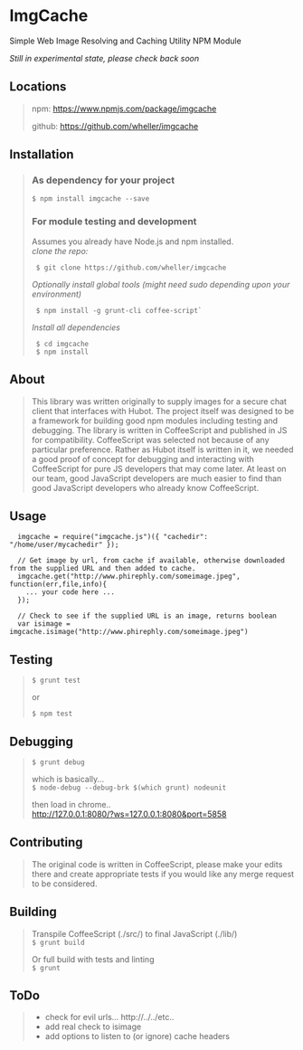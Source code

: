 ImgCache
========

Simple Web Image Resolving and Caching Utility NPM Module

*Still in experimental state, please check back soon*


## Locations
>
>  npm: https://www.npmjs.com/package/imgcache
>
>  github: https://github.com/wheller/imgcache
>


## Installation
>
> ### As dependency for your project
>  `$ npm install imgcache --save`
>
> ### For module testing and development
> Assumes you already have Node.js and npm installed.<br />
>  *clone the repo:*
>  ```
>   $ git clone https://github.com/wheller/imgcache
>  ```
>
>  *Optionally install global tools (might need sudo depending upon your environment)*
>  ```
>   $ npm install -g grunt-cli coffee-script`
>  ```
>
>  *Install all dependencies*
>  ```
>   $ cd imgcache
>   $ npm install
>  ```
>

## About
>
>  This library was written originally to supply images for a secure chat client that interfaces with Hubot.
>  The project itself was designed to be a framework for building good npm modules including testing and
>  debugging.  The library is written in CoffeeScript and published in JS for compatibility.  CoffeeScript
>  was selected not because of any particular preference.  Rather as Hubot itself is written in it, we needed
>  a good proof of concept for debugging and interacting with CoffeeScript for pure JS developers that may
>  come later.  At least on our team, good JavaScript developers are much easier to find than good JavaScript
>  developers who already know CoffeeScript.
>


## Usage
  
```
  imgcache = require("imgcache.js")({ "cachedir": "/home/user/mycachedir" });

  // Get image by url, from cache if available, otherwise downloaded from the supplied URL and then added to cache.
  imgcache.get("http://www.phirephly.com/someimage.jpeg", function(err,file,info){
    ... your code here ...
  });

  // Check to see if the supplied URL is an image, returns boolean
  var isimage = imgcache.isimage("http://www.phirephly.com/someimage.jpeg")
```


## Testing
>
>  `$ grunt test`
>
>  or
>
>  `$ npm test`
>


## Debugging
>
>  `$ grunt debug`
>
>  which is basically...<br />
>  `$ node-debug --debug-brk $(which grunt) nodeunit`
>
>  then load in chrome..<br />
>  http://127.0.0.1:8080/?ws=127.0.0.1:8080&port=5858
>


## Contributing
>
>  The original code is written in CoffeeScript, please make your edits there and create appropriate tests if you would like any merge request to be considered.
>


## Building
>
>  Transpile CoffeeScript (./src/) to final JavaScript (./lib/)<br />
>  `$ grunt build`
>
>  Or full build with tests and linting<br /> 
>  `$ grunt`
>


## ToDo
>
>  * check for evil urls... http://../../etc..
>  * add real check to isimage
>  * add options to listen to (or ignore) cache headers
>


